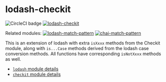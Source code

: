 # lodash-checkit

![CircleCI badge](https://circleci.com/gh/Originate/lodash-checkit.svg?style=shield&circle-token=:circle-token)
[![lodash-checkit](https://img.shields.io/npm/v/lodash-checkit.svg)](https://www.npmjs.com/package/lodash-checkit)

Related modules: [![lodash-match-pattern](https://img.shields.io/npm/v/lodash-match-pattern.svg?label=lodash-match-pattern)](https://www.npmjs.com/package/lodash-match-pattern)
[![chai-match-pattern](https://img.shields.io/npm/v/chai-match-pattern.svg?label=chai-match-pattern)](https://www.npmjs.com/package/chai-match-pattern)


This is an extension of lodash with extra `isXxxx` methods from the Checkit module, along with `is...Case` methods derived from the lodash case conversion methods. All functions have corresponding `isNotXxxx` methods as well.

- [`lodash` module details](https://lodash.com/docs)
- [`checkit` module details](https://github.com/tgriesser/checkit)
